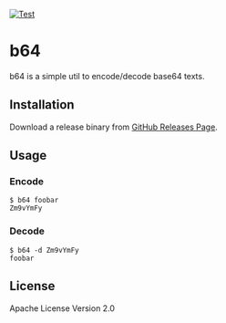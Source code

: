 [![Test](https://github.com/latentd/b64/actions/workflows/test.yml/badge.svg)](https://github.com/latentd/b64/actions?query=workflow%3ATest)

# b64

b64 is a simple util to encode/decode base64 texts.

## Installation

Download a release binary from [GitHub Releases Page](https://github.com/latentd/b64/releases).

## Usage

### Encode

```
$ b64 foobar
Zm9vYmFy
```

### Decode

```
$ b64 -d Zm9vYmFy 
foobar
```

## License

Apache License Version 2.0
